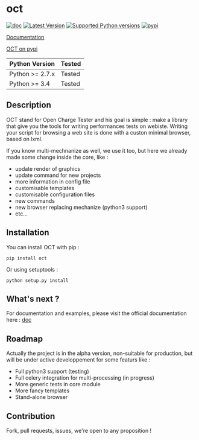 oct
===
[![doc](https://readthedocs.org/projects/oct/badge/?version=latest)](http://oct.readthedocs.org/en/latest/)
[![Latest Version](https://img.shields.io/pypi/v/oct.svg?style=flat)](https://pypi.python.org/pypi/oct/)
[![Supported Python versions](https://img.shields.io/pypi/pyversions/oct.svg?style=flat)](https://pypi.python.org/pypi/oct/)
[![pypi](https://img.shields.io/pypi/status/oct.svg?style=flat)](https://pypi.python.org/pypi/oct/)

[Documentation](http://oct.readthedocs.org/en/latest/)

[OCT on pypi](https://pypi.python.org/pypi/oct)

Python Version | Tested |
-------------- | -------|
Python >= 2.7.x|Tested|
Python >= 3.4|Tested|

Description
-----------
OCT stand for Open Charge Tester and his goal is simple : make a library that give you the tools for writing performances tests on webiste.
Writing your script for browsing a web site is done with a custon minimal browser, based on lxml.

If you know multi-mechnanize as well, we use it too, but here we already made some change inside the core, like :
* update render of graphics
* update command for new projects
* more information in config file
* customisable templates
* customisable configuration files
* new commands
* new browser replacing mechanize (python3 support)
* etc...

Installation
------------
You can install OCT with pip :

`pip install oct`

Or using setuptools :

`python setup.py install`

What's next ?
-------------


For documentation and examples, please visit the official documentation here : [doc](http://oct.readthedocs.org/en/latest/)

Roadmap
-------

Actually the project is in the alpha version, non-suitable for production, but will be under active developpement for some featurs like :
* Full python3 support (testing)
* Full celery integration for multi-processing (in progress)
* More generic tests in core module
* More fancy templates
* Stand-alone browser

Contribution
------------

Fork, pull requests, issues, we're open to any proposition !
